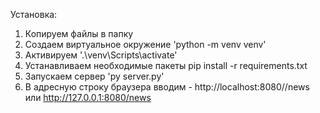 Установка:
1. Копируем файлы в папку
2. Создаем виртуальное окружение 'python -m venv venv'
3. Активируем '.\venv\Scripts\activate'
4. Устанавливаем необходимые пакеты pip install -r requirements.txt
5. Запускаем сервер 'py server.py'
6. В адресную строку браузера вводим - http://localhost:8080//news или http://127.0.0.1:8080/news 

